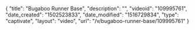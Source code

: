 {
    "title": "Bugaboo Runner Base",
    "description": "",
    "videoid": "109995761",
    "date_created": "1502523833",
    "date_modified": "1516729834",
    "type": "captivate",
    "layout": "video",
    "url": "\/v\/bugaboo-runner-base\/109995761"
}
